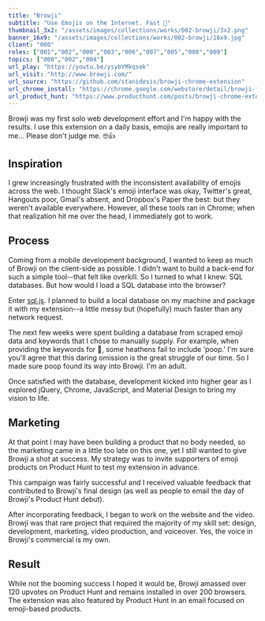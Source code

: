 ```yaml
---
title: "Browji"
subtitle: "Use Emojis on the Internet. Fast 🏁"
thumbnail_3x2: "/assets/images/collections/works/002-browji/3x2.png"
banner_16x9: "/assets/images/collections/works/002-browji/16x9.jpg"
client: "000"
roles: ["001","002","000","003","006","007","005","008","009"]
topics: ["000","002","004"]
url_play: "https://youtu.be/ysybYMkqsek"
url_visit: "http://www.browji.com/"
url_source: "https://github.com/stanidesis/browji-chrome-extension"
url_chrome_install: "https://chrome.google.com/webstore/detail/browji-find-copy-and-past/mifjkgpdjmpdkcdehnofdglmigaldenh?hl=en"
url_product_hunt: "https://www.producthunt.com/posts/browji-chrome-extension"
---
```

Browji was my first solo web development effort and I'm happy with the results. I use this extension on a daily basis, emojis are really important to me... Please don't judge me. 🤓👍

## Inspiration

I grew increasingly frustrated with the inconsistent availability of emojis across the web. I thought Slack's emoji interface was okay, Twitter's great, Hangouts poor, Gmail's absent, and Dropbox's Paper the best: but they weren't available everywhere. However, all these tools ran in Chrome; when that realization hit me over the head, I immediately got to work.

## Process

Coming from a mobile development background, I wanted to keep as much of Browji on the client-side as possible. I didn't want to build a back-end for such a simple tool--that felt like overkill. So I turned to what I knew: SQL databases. But how would I load a SQL database into the browser?

Enter [sql.js](https://github.com/kripken/sql.js). I planned to build a local database on my machine and package it with my extension--a little messy but (hopefully) much faster than any network request.

The next few weeks were spent building a database from scraped emoji data and keywords that I chose to manually supply. For example, when providing the keywords for 💩, some heathens fail to include 'poop.' I'm sure you'll agree that this daring omission is the great struggle of our time. So I made sure poop found its way into Browji. I'm an adult.

Once satisfied with the database, development kicked into higher gear as I explored jQuery, Chrome, JavaScript, and Material Design to bring my vision to life.

## Marketing

At that point I may have been building a product that no body needed, so the marketing came in a little too late on this one, yet I still wanted to give Browji a shot at success. My strategy was to invite supporters of emoji products on Product Hunt to test my extension in advance.

This campaign was fairly successful and I received valuable feedback that contributed to Browji's final design (as well as people to email the day of Browji's Product Hunt debut).

After incorporating feedback, I began to work on the website and the video. Browji was that rare project that required the majority of my skill set: design, development, marketing, video production, and voiceover. Yes, the voice in Browji's commercial is my own.

## Result

While not the booming success I hoped it would be, Browji amassed over 120 upvotes on Product Hunt and remains installed in over 200 browsers. The extension was also featured by Product Hunt in an email focused on emoji-based products.
